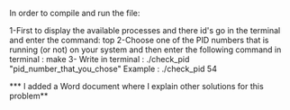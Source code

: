 In order to compile and run the file:

1-First to display the available processes and there id's go in the terminal and enter the command: top
2-Choose one of the PID numbers that is running (or not) on your system and then enter the following command in terminal : make
3- Write in terminal : ./check_pid "pid_number_that_you_chose"
    Example : ./check_pid 54


*** I added a Word document where I explain other solutions for this problem**